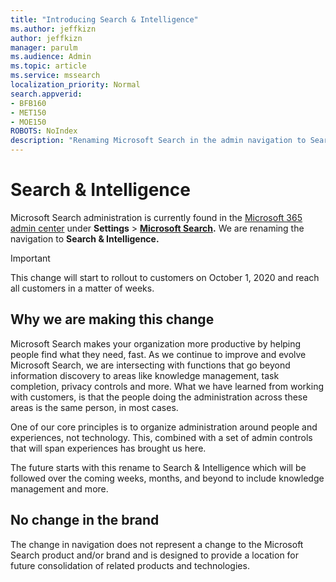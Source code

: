 ```yaml
---
title: "Introducing Search & Intelligence"
ms.author: jeffkizn
author: jeffkizn
manager: parulm
ms.audience: Admin
ms.topic: article
ms.service: mssearch
localization_priority: Normal
search.appverid:
- BFB160
- MET150
- MOE150
ROBOTS: NoIndex
description: "Renaming Microsoft Search in the admin navigation to Search & Intelligence"
---
```

# Search & Intelligence

Microsoft Search administration is currently found in the  [Microsoft 365 admin center](https://admin.microsoft.com) under **Settings** > **[Microsoft Search](https://admin.microsoft.com/Adminportal/Home#/MicrosoftSearch).** We are renaming the navigation to **Search & Intelligence.**

> [!Important]
> This change will start to rollout to customers on October 1, 2020 and reach all customers in a matter of weeks.

## Why we are making this change

Microsoft Search makes your organization more productive by helping people find what they need, fast. As we continue to improve and evolve Microsoft Search, we are intersecting with functions that go beyond information discovery to areas like knowledge management, task completion, privacy controls and more.
What we have learned from working with customers, is that the people doing the administration across these areas is the same person, in most cases.

One of our core principles is to organize administration around people and experiences, not technology. This, combined with a set of admin controls that will span experiences has brought us here.

The future starts with this rename to Search & Intelligence which will be followed over the coming weeks, months, and beyond to include knowledge management and more.

## No change in the brand

The change in navigation does not represent a change to the Microsoft Search product and/or brand and is designed to provide a location for future consolidation of related products and technologies.
